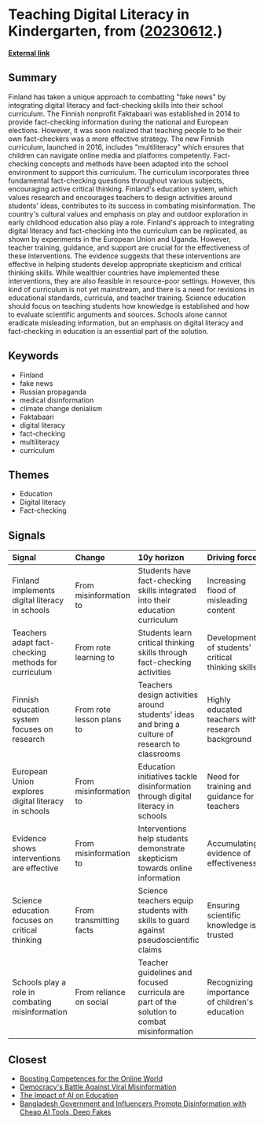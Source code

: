 # __Teaching Digital Literacy in Kindergarten__, from ([20230612](https://kghosh.substack.com/p/20230612).)

__[External link](https://slate.com/technology/2023/06/finland-digital-literacy-factchecking-misinformation.html?utm_source=substack&utm_medium=email)__



## Summary

Finland has taken a unique approach to combatting "fake news" by integrating digital literacy and fact-checking skills into their school curriculum. The Finnish nonprofit Faktabaari was established in 2014 to provide fact-checking information during the national and European elections. However, it was soon realized that teaching people to be their own fact-checkers was a more effective strategy. The new Finnish curriculum, launched in 2016, includes "multiliteracy" which ensures that children can navigate online media and platforms competently. Fact-checking concepts and methods have been adapted into the school environment to support this curriculum. The curriculum incorporates three fundamental fact-checking questions throughout various subjects, encouraging active critical thinking. Finland's education system, which values research and encourages teachers to design activities around students' ideas, contributes to its success in combating misinformation. The country's cultural values and emphasis on play and outdoor exploration in early childhood education also play a role. Finland's approach to integrating digital literacy and fact-checking into the curriculum can be replicated, as shown by experiments in the European Union and Uganda. However, teacher training, guidance, and support are crucial for the effectiveness of these interventions. The evidence suggests that these interventions are effective in helping students develop appropriate skepticism and critical thinking skills. While wealthier countries have implemented these interventions, they are also feasible in resource-poor settings. However, this kind of curriculum is not yet mainstream, and there is a need for revisions in educational standards, curricula, and teacher training. Science education should focus on teaching students how knowledge is established and how to evaluate scientific arguments and sources. Schools alone cannot eradicate misleading information, but an emphasis on digital literacy and fact-checking in education is an essential part of the solution.

## Keywords

* Finland
* fake news
* Russian propaganda
* medical disinformation
* climate change denialism
* Faktabaari
* digital literacy
* fact-checking
* multiliteracy
* curriculum

## Themes

* Education
* Digital literacy
* Fact-checking

## Signals

| Signal                                              | Change                    | 10y horizon                                                                                     | Driving force                                     |
|:----------------------------------------------------|:--------------------------|:------------------------------------------------------------------------------------------------|:--------------------------------------------------|
| Finland implements digital literacy in schools      | From misinformation to    | Students have fact-checking skills integrated into their education curriculum                   | Increasing flood of misleading content            |
| Teachers adapt fact-checking methods for curriculum | From rote learning to     | Students learn critical thinking skills through fact-checking activities                        | Development of students' critical thinking skills |
| Finnish education system focuses on research        | From rote lesson plans to | Teachers design activities around students' ideas and bring a culture of research to classrooms | Highly educated teachers with research background |
| European Union explores digital literacy in schools | From misinformation to    | Education initiatives tackle disinformation through digital literacy in schools                 | Need for training and guidance for teachers       |
| Evidence shows interventions are effective          | From misinformation to    | Interventions help students demonstrate skepticism towards online information                   | Accumulating evidence of effectiveness            |
| Science education focuses on critical thinking      | From transmitting facts   | Science teachers equip students with skills to guard against pseudoscientific claims            | Ensuring scientific knowledge is trusted          |
| Schools play a role in combating misinformation     | From reliance on social   | Teacher guidelines and focused curricula are part of the solution to combat misinformation      | Recognizing importance of children's education    |

## Closest

* [Boosting Competences for the Online World](0770afeb444e4bbb336cdc72c07d6688)
* [Democracy's Battle Against Viral Misinformation](56d1a28746cd95ebaa3d62a4e1f91c3a)
* [The Impact of AI on Education](ea74b217d36ec570bb432fb5aa679090)
* [Bangladesh Government and Influencers Promote Disinformation with Cheap AI Tools, Deep Fakes](299ee0a175c6ba617e28713566f23557)